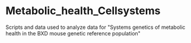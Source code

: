 # Metabolic_health_Cellsystems
Scripts and data used to analyze data for "Systems genetics of metabolic health in the BXD mouse genetic reference population"
